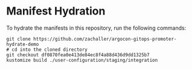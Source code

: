 # Manifest Hydration

To hydrate the manifests in this repository, run the following commands:

```shell
git clone https://github.com/zachaller/argocon-gitops-promoter-hydrate-demo
# cd into the cloned directory
git checkout df0870fea0e413de84ec8f4a88d436d9dd1325b7
kustomize build ./user-configuration/staging/integration
```
